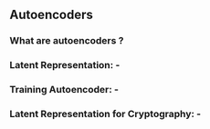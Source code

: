 ## Autoencoders

### What are autoencoders ?


### Latent Representation: -


### Training Autoencoder: -

### Latent Representation for Cryptography: -

